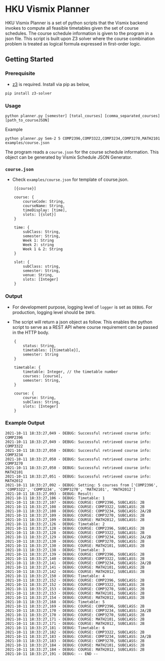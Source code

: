 # HKU Vismix Planner  

HKU Vismix Planner is a set of python scripts that the Vismix backend invokes to compute all feasible timetables given the set of course schedules. The course schedule information is given to the program in a json file. This script is built upon Z3 solver where the course combination problem is treated as logical formula expressed in first-order logic. 

## Getting Started

### Prerequisite

- [z3](https://github.com/Z3Prover/z3) is required. Install via pip as below,

```
pip install z3-solver
```

### Usage

```
python planner.py [semester] [total_courses] [comma_separated_courses] [path_to_courseJSON] 
```

Example

```
python planner.py Sem-2 5 COMP2396,COMP3322,COMP3234,COMP3270,MATH2101 examples/course.json
```

The program reads a `course.json` for the course schedule information. This object can be generated by Vismix Schedule JSON Generator. 

### `course.json`
- Check `examples/course.json` for template of course.json.

```
    [{course}]

    course: {
        courseCode: String,
        courseName: String,
        timeDisplay: [time],
        slots: [{slot}]
    }

    time: {
        subClass: String,
        semester: String,
        Week 1: String
        Week 2: string
        Week 1 & 2: String
    }

    slot: {
        subClass: string,
        semester: String,
        venue: String,
        slots: [Integer]
    }

```

### Output
- For development purpose, logging level of `logger` is set as `DEBUG`. For production, logging level should be `INFO`.

- The script will return a json object as follow. This enables the python script to serve as a REST API where course requirement can be passed in the HTTP body.
```
    {
        status: String,
        timetables: [{timetable}],
        semester: String
    }

    timetable: {
        timetable: Integer, // the timetable number
        courses: [course],
        semester: String,
    }

    course: {
        course: String,
        subClass: String,
        slots: [Integer]
    }
```

### Example Output
```
2021-10-11 18:33:27,049 - DEBUG: Successful retrieved course info: COMP2396
2021-10-11 18:33:27,049 - DEBUG: Successful retrieved course info: COMP3322
2021-10-11 18:33:27,050 - DEBUG: Successful retrieved course info: COMP3234
2021-10-11 18:33:27,050 - DEBUG: Successful retrieved course info: COMP3270
2021-10-11 18:33:27,050 - DEBUG: Successful retrieved course info: MATH2101
2021-10-11 18:33:27,051 - DEBUG: Successful retrieved course info: MATH2012
2021-10-11 18:33:27,092 - DEBUG: Setting: 5 courses from ['COMP2396', 'COMP3322', 'COMP3234', 'COMP3270', 'MATH2101', 'MATH2012']
2021-10-11 18:33:27,093 - DEBUG: Result: 
2021-10-11 18:33:27,106 - DEBUG: Timetable: 1
2021-10-11 18:33:27,107 - DEBUG: COURSE: COMP2396, SUBCLASS: 2B
2021-10-11 18:33:27,108 - DEBUG: COURSE: COMP3322, SUBCLASS: 2B
2021-10-11 18:33:27,108 - DEBUG: COURSE: COMP3234, SUBCLASS: 2A/2B
2021-10-11 18:33:27,109 - DEBUG: COURSE: COMP3270, SUBCLASS: 2B
2021-10-11 18:33:27,109 - DEBUG: COURSE: MATH2012, SUBCLASS: 2B
2021-10-11 18:33:27,126 - DEBUG: Timetable: 2
2021-10-11 18:33:27,128 - DEBUG: COURSE: COMP2396, SUBCLASS: 2B
2021-10-11 18:33:27,128 - DEBUG: COURSE: COMP3322, SUBCLASS: 2B
2021-10-11 18:33:27,129 - DEBUG: COURSE: COMP3234, SUBCLASS: 2A/2B
2021-10-11 18:33:27,130 - DEBUG: COURSE: COMP3270, SUBCLASS: 2B
2021-10-11 18:33:27,130 - DEBUG: COURSE: MATH2101, SUBCLASS: 2B
2021-10-11 18:33:27,138 - DEBUG: Timetable: 3
2021-10-11 18:33:27,139 - DEBUG: COURSE: COMP2396, SUBCLASS: 2B
2021-10-11 18:33:27,140 - DEBUG: COURSE: COMP3322, SUBCLASS: 2B
2021-10-11 18:33:27,141 - DEBUG: COURSE: COMP3234, SUBCLASS: 2A/2B
2021-10-11 18:33:27,141 - DEBUG: COURSE: MATH2101, SUBCLASS: 2B
2021-10-11 18:33:27,142 - DEBUG: COURSE: MATH2012, SUBCLASS: 2B
2021-10-11 18:33:27,150 - DEBUG: Timetable: 4
2021-10-11 18:33:27,152 - DEBUG: COURSE: COMP2396, SUBCLASS: 2B
2021-10-11 18:33:27,152 - DEBUG: COURSE: COMP3322, SUBCLASS: 2B
2021-10-11 18:33:27,153 - DEBUG: COURSE: COMP3270, SUBCLASS: 2B
2021-10-11 18:33:27,153 - DEBUG: COURSE: MATH2101, SUBCLASS: 2B
2021-10-11 18:33:27,154 - DEBUG: COURSE: MATH2012, SUBCLASS: 2B
2021-10-11 18:33:27,168 - DEBUG: Timetable: 5
2021-10-11 18:33:27,169 - DEBUG: COURSE: COMP2396, SUBCLASS: 2B
2021-10-11 18:33:27,170 - DEBUG: COURSE: COMP3234, SUBCLASS: 2A/2B
2021-10-11 18:33:27,170 - DEBUG: COURSE: COMP3270, SUBCLASS: 2B
2021-10-11 18:33:27,171 - DEBUG: COURSE: MATH2101, SUBCLASS: 2B
2021-10-11 18:33:27,171 - DEBUG: COURSE: MATH2012, SUBCLASS: 2B
2021-10-11 18:33:27,181 - DEBUG: Timetable: 6
2021-10-11 18:33:27,182 - DEBUG: COURSE: COMP3322, SUBCLASS: 2B
2021-10-11 18:33:27,183 - DEBUG: COURSE: COMP3234, SUBCLASS: 2A/2B
2021-10-11 18:33:27,183 - DEBUG: COURSE: COMP3270, SUBCLASS: 2B
2021-10-11 18:33:27,184 - DEBUG: COURSE: MATH2101, SUBCLASS: 2B
2021-10-11 18:33:27,184 - DEBUG: COURSE: MATH2012, SUBCLASS: 2B
2021-10-11 18:33:27,191 - DEBUG: -- END --
```


